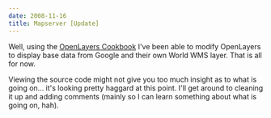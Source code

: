 ```yaml
---
date: 2008-11-16
title: Mapserver [Update]
---
```


Well, using the [OpenLayers Cookbook](http://openlayers.org/dev/examples/) I've been able to modify OpenLayers to display base data from Google and their own World WMS layer. That is all for now. <!-- more -->



Viewing the source code might not give you too much insight as to what is going on... it's looking pretty haggard at this point. I'll get around to cleaning it up and adding comments (mainly so I can learn something about what is going on, hah).
